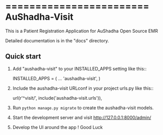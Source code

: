 ========================
AuShadha-Visit
========================

This is a Patient Registration Application for AuShadha Open Source EMR

Detailed documentation is in the "docs" directory.

Quick start
-----------

1. Add "aushadha-visit" to your INSTALLED_APPS setting like this::

    INSTALLED_APPS = (
        ...
        'aushadha-visit',
    )

2. Include the aushadha-visit URLconf in your project urls.py like this::

    url(r'^visit/', include('aushadha-visit.urls')),

3. Run `python manage.py migrate` to create the aushadha-visit models.

4. Start the development server and visit http://127.0.0.1:8000/admin/

5. Develop the UI around the app ! Good Luck